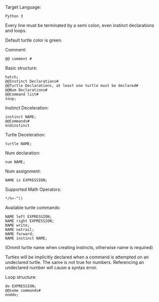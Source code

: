 Target Language:

	Python 3

Every line must be terminated by a semi colon, even instinct declarations and loops.

Default turtle color is green.

Comment:
	
	@@ comment #

Basic structure:

	hatch;
	@@Instinct Declarations#
	@@Turtle Declarations, at least one turtle must be declared#
	@@Num Declarations#
	@@Command list#
	soup;
	
Instinct Deceleration:
	
	instinct NAME;
	@@Commands#
	endinstinct

Turtle Deceleration:

	turtle NAME;

Num declaration:

	num NAME;
	
Num assignment:
	
	NAME is EXPRESSION;

Supported Math Operators:

	*/%+-^()
	
Available turtle commands:

	NAME left EXPRESSION;
	NAME right EXPRESSION;
	NAME write;
	NAME notrail;
	NAME forward;
	NAME instinct NAME;
	
(Ommit turtle name when creating instincts, otherwise name is required)

Turtles will be implicitly declared when a command is attempted on an undeclared turtle.
The same is not true for numbers. Referencing an undeclared number will cause a syntax error.

Loop structure:

	do EXPRESSION;
	@@some commands#
	enddo;
